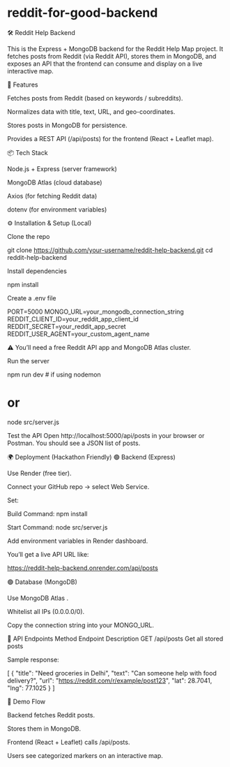 # reddit-for-good-backend
🛠️ Reddit Help Backend

This is the Express + MongoDB backend for the Reddit Help Map project.
It fetches posts from Reddit (via Reddit API), stores them in MongoDB, and exposes an API that the frontend can consume and display on a live interactive map.

🚀 Features

Fetches posts from Reddit (based on keywords / subreddits).

Normalizes data with title, text, URL, and geo-coordinates.

Stores posts in MongoDB for persistence.

Provides a REST API (/api/posts) for the frontend (React + Leaflet map).

📦 Tech Stack

Node.js + Express (server framework)

MongoDB Atlas (cloud database)

Axios (for fetching Reddit data)

dotenv (for environment variables)

⚙️ Installation & Setup (Local)

Clone the repo

git clone https://github.com/your-username/reddit-help-backend.git
cd reddit-help-backend


Install dependencies

npm install


Create a .env file

PORT=5000
MONGO_URL=your_mongodb_connection_string
REDDIT_CLIENT_ID=your_reddit_app_client_id
REDDIT_SECRET=your_reddit_app_secret
REDDIT_USER_AGENT=your_custom_agent_name


⚠️ You’ll need a free Reddit API app
 and MongoDB Atlas
 cluster.

Run the server

npm run dev   # if using nodemon
# or
node src/server.js


Test the API
Open http://localhost:5000/api/posts
 in your browser or Postman.
You should see a JSON list of posts.

🌍 Deployment (Hackathon Friendly)
🟢 Backend (Express)

Use Render
 (free tier).

Connect your GitHub repo → select Web Service.

Set:

Build Command: npm install

Start Command: node src/server.js

Add environment variables in Render dashboard.

You’ll get a live API URL like:

https://reddit-help-backend.onrender.com/api/posts

🟢 Database (MongoDB)

Use MongoDB Atlas
.

Whitelist all IPs (0.0.0.0/0).

Copy the connection string into your MONGO_URL.

📡 API Endpoints
Method	Endpoint	Description
GET	/api/posts	Get all stored posts

Sample response:

[
  {
    "title": "Need groceries in Delhi",
    "text": "Can someone help with food delivery?",
    "url": "https://reddit.com/r/example/post123",
    "lat": 28.7041,
    "lng": 77.1025
  }
]

📸 Demo Flow

Backend fetches Reddit posts.

Stores them in MongoDB.

Frontend (React + Leaflet) calls /api/posts.

Users see categorized markers on an interactive map.
